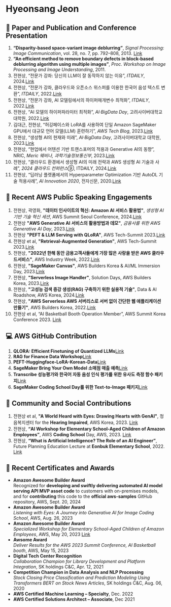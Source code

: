 # Hyeonsang Jeon

## 📑 Paper and Publication and Conference Presentation


1. **“Disparity-based space-variant image deblurring”**, *Signal Processing: Image Communication*, vol. 28, no. 7, pp. 792–808, 2013. [Link](https://github.com/hyeonsangjeon/disparity-based-space-vagriant-image-deblurring)
2. **“An efficient method to remove boundary defects in block-based deblurring algorithm using multiple images”**, *Proc. Workshop on Image Processing and Image Understanding*, 2011.
3. 전현상, “전문가 강좌: 당신의 LLM이 잘 동작하지 않는 이유”, *ITDAILY*, 2024.[Link](http://www.itdaily.kr/news/articleView.html?idxno=223730)
4. 전현상, “전문가 강좌, 클라우드와 오픈소스 위스퍼를 이용한 한국어 음성 텍스트 변환”, *ITDAILY*, 2022.[Link](http://www.itdaily.kr/news/articleView.html?idxno=213297)
4. 전현상, “전문가 강좌, AI 모델링에서의 하이퍼매개변수 최적화”, *ITDAILY*, 2022.[Link](http://www.itdaily.kr/news/articleView.html?idxno=210339)
5. 전현상, “AI 모델의 하이퍼파라미터 최적화”, *AI·BigData Day*, 고려사이버대학교 대학원, 2022.[Link](https://www.youtube.com/live/_sQss701K2U?si=_0BxvYw6yacDLAwZ&t=4752)
6. 김대근, 전현상, “허깅페이스와 LoRA를 사용하여 단일 Amazon SageMaker GPU에서 대규모 언어 모델(LLM) 훈련하기”, *AWS Tech Blog*, 2023.[Link](https://aws.amazon.com/ko/blogs/tech/train-a-large-language-model-on-a-single-amazon-sagemaker-gpu-with-hugging-face-and-lora/)
7. 전현상, “생성형 AI의 현재와 미래”, *AI·BigData Day*, 고려사이버대학교 대학원, 2023.[Link](https://www.youtube.com/watch?v=42gIUWYLrws&t=2s)
8. 전현상, “현업에서 어텐션 기반 트랜스포머의 적용과 Generative AI의 동향”, NRIC, *Meric 웨비나, 과학기술정보통신부*, 2023.[Link](https://www.nric.or.kr/onlineSeminar/onlineSeminarVodView.do?currentPage=1&onlineSeminaInfoId=221&centerCd=)
9. 전현상, “클라우드 환경에서 생성형 AI의 미래 전략과 AWS 생성형 AI 기술과 사례”, *2024 클라우드 컨퍼런스⑨*, ITDAILY, 2024.[Link](https://www.youtube.com/watch?v=Fy9SRt-q1wY)
10. 전현상, “딥러닝 플렛폼에서의 Hyperparameter Optimization 기반 AutoDL 기술 적용사례”, *AI Innovation 2020*, 전자신문, 2020.[Link](https://youtu.be/QMorERxb1YY?si=iN8opTIjZPc2tTzq)


## 🎤 Recent AWS Public Speaking Engagements

1. 전현상, 곽영화, **"데이터 인사이트의 혁신: Amazon AI 서비스 활용법"**, *생성형 AI 기반 기술 혁신 세션*, AWS Summit Seoul Conference, 2024.[Link](https://youtu.be/99G_qL6bojA?si=kT-_339nKUbnOxAL&t=479)
2. 전현상 **"AWS Generative AI 서비스의 활용방법과 데모"**, *금융사를 위한 AWS Generative AI Day*, 2023.[Link](https://d1.eventservice.kr/2023/aws/00/0808_gen_ai/0808_AWS_gen_ai.html)
3. 전현상  **"PEFT & LLM Serving with QLoRA"**, AWS Tech-Summit 2023.[Link]()
4. 전현상 et al, **"Retrieval-Augmented Generation"**, AWS Tech-Summit 2023.[Link]()
5. 전현상, **"2022년 한해 동안 금용고객사들에게 가장 많은 사랑을 받은 AWS 클라우드서비스"**, AWS Industry Week, 2022.[Link](https://kr-resources.awscloud.com/aws-industry-week-2022-fintech/2022%EB%85%84-%ED%95%9C-%ED%95%B4-%EB%8F%99%EC%95%88-%EA%B8%88%EC%9C%B5-%EA%B3%A0%EA%B0%9D%EC%82%AC%EB%93%A4%EC%97%90%EA%B2%8C-%EA%B0%80%EC%9E%A5-%EB%A7%8E%EC%9D%80-%EC%82%AC%EB%9E%91%EC%9D%84-%EB%B0%9B%EC%9D%80-aws-%ED%81%B4%EB%9D%BC%EC%9A%B0%EB%93%9C-%EC%84%9C%EB%B9%84%EC%8A%A4)
6. 전현상, **"SageMaker Canvas"**, AWS Builders Korea & AI/ML Immersion Day, 2023.[Link](https://aiml-immersionday-kr.splashthat.com/)
7. 전현상, **"Serverless Image Handler"**, Solution Days, AWS Builders Korea, 2023.[Link](https://aws-startup-lofts.com/apj/external-event/3b338a87-43c0-41a1-a983-d57894d7da30)
8. 전현상, **"고성능 검색 증강 생성(RAG) 구축하기 위한 실용적 기술"**, Data & AI Roadshow, AWS Korea, 2024.[Link](https://pages.awscloud.com/aws-kr-data-ai-roadshow-2024.html)
9. 전현상, **"AWS Serverless AWS 서버리스로 서버 없이 간단한 웹 애플리케이션 만들기"**, AWS Builders Korea, 2022.[Link](https://kr-resources.awscloud.com/aws-builders-korea-level100/aug22-aws-serverless-services?trk=sl_eventpg_krbuilders&trkcampaign=aws-builders-kr)
10. 전현상 et al, “AI Basketball Booth Operation Member”, AWS Summit Korea Conference 2023. [Link](https://www.linkedin.com/in/hyeonsangjeon0310/details/experience/1901293360/multiple-media-viewer?profileId=ACoAACfyScsBMig0bzzGRaCZq2axagoBNOsaOCE&treasuryMediaId=1728405389268&type=IMAGE&lipi=urn%3Ali%3Apage%3Ad_flagship3_profile_view_base_media_list_details_modal%3BGQSWbzlxSqKD9diszIxofg%3D%3D)



## 💻 AWS GitHub Contribution

1.  **QLORA: Efficient Finetuning of Quantized LLMs**[Link](https://github.com/aws-samples/aws-ai-ml-workshop-kr/tree/master/genai/aws-gen-ai-kr/30_fine_tune/01-instruction-tuning-peft-qlora)
2.  **RAG for Finance Data Workshop**[Link](https://github.com/aws-samples/aws-ai-ml-workshop-kr/tree/master/genai/aws-gen-ai-kr/20_applications/04_rag_finance_opensearch_sllm_workshop)
3.  **PEFT-Huggingface-LoRA-Korean-Data**[Link](https://github.com/aws-samples/aws-ai-ml-workshop-kr/tree/master/genai/aws-gen-ai-kr/30_fine_tune/02-tutorial-huggingface-peft-basic-lora)
4.  **SageMaker Bring Your Own Model 소매점 매출 예측**[Link](https://github.com/aws-samples/aws-ai-ml-workshop-kr/tree/master/sagemaker/byom/01-scikit-sagemaker-inference-retail-analysis)
5.  **Transcribe 성능평가와 한국어 자동 음성 인식 평가를 위한 유사도 측정 함수 패키지**[Link](https://github.com/hyeonsangjeon/computing-Korean-STT-error-rates)
6.  **SageMaker Coding School Day를 위한 Text-to-Image 패키지**[Link](https://github.com/hyeonsangjeon/AIsketcher)

## 🌟 Community and Social Contributions

1. 전현상 et al, **"A World Heard with Eyes: Drawing Hearts with GenAI"**, 청음복지센터 for the **Hearing Impaired**, AWS Korea, 2023. [Link](http://m.ignnews.co.kr/news/articleView.html?idxno=13535)
2. 전현상, **“AI Workshop for Elementary School-Aged Children of Amazon Employees”**, AWS **Coding School** Day, AWS, 2023. [Link](https://www.linkedin.com/pulse/things-sometimes-more-important-than-technology-%ED%98%84%EC%83%81-%EC%A0%84/)
3. 전현상, **“What is Artificial Intelligence? The Role of an AI Engineer”**, Future Planning Education Lecture at **Eonbuk Elementary School**, 2022. [Link](https://www.linkedin.com/in/hyeonsangjeon0310/details/experience/1901293360/multiple-media-viewer?profileId=ACoAACfyScsBMig0bzzGRaCZq2axagoBNOsaOCE&treasuryMediaId=1728405389270&type=IMAGE&lipi=urn%3Ali%3Apage%3Ad_flagship3_profile_view_base_media_list_details_modal%3BsdKfT9ZoQgaxxncyi1HKYg%3D%3D)


## 🏅 Recent Certificates and Awards

- **Amazon Awesome Builder Award**  
  Recognized for **developing and swiftly delivering automated AI model serving API MVP asset code** to customers with on-premises models, and for **contributing** this code to the **official aws-samples** GitHub repository, AWS, Sept. 20, 2024
- **Amazon Awesome Builder Award**  
  *Listening with Eyes: A Journey into Generative AI for Image Coding School*, AWS, Aug. 26, 2023
- **Amazon Awesome Builder Award**  
  *Specialized Workshop for Elementary School-Aged Children of Amazon Employees*, AWS, May 20, 2023 [Link](https://www.linkedin.com/pulse/things-sometimes-more-important-than-technology-%ED%98%84%EC%83%81-%EC%A0%84/)
- **Awsome Award**  
  *Deliver Results for the AWS 2023 Summit Conference, AI Basketball booth*, AWS, May 15, 2023
- **Digital Tech Center Recognition**  
  *Collaboration Champion for Library Development and Platform Integration*, SK holdings C&C, Apr. 12, 2021
- **Competition Champion in Data Analysis and NLP Processing**  
  *Stock Closing Price Classification and Prediction Modeling Using Transformers BERT on Stock News Articles*, SK holdings C&C, Aug. 06, 2020
- **AWS Certified Machine Learning – Specialty**, Dec. 2022
- **AWS Certified Solutions Architect – Associate**, Dec 2021

